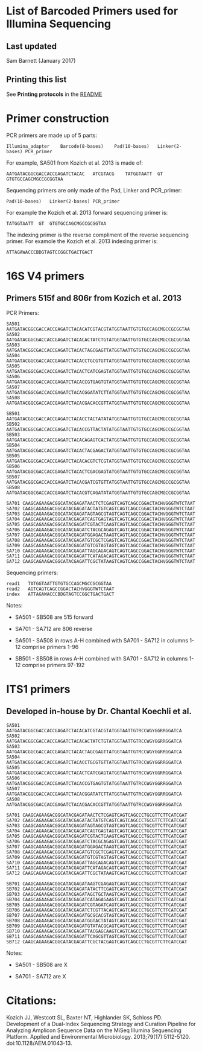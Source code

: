 List of Barcoded Primers used for Illumina Sequencing
=================================

## Last updated

Sam Barnett (January 2017)


## Printing this list

See **Printing protocols** in the [README](../README.md#printing-protocols-conversion-of-protocols-to-pdf)

# Primer construction

PCR primers are made up of 5 parts:

    Illumina_adapter    Barcode(8-bases)    Pad(10-bases)   Linker(2-bases) PCR_primer

For example, SA501 from Kozich et al. 2013 is made of:

    AATGATACGGCGACCACCGAGATCTACAC   ATCGTACG    TATGGTAATT  GT  GTGTGCCAGCMGCCGCGGTAA
    
Sequencing primers are only made of the Pad, Linker and PCR_primer:

    Pad(10-bases)   Linker(2-bases) PCR_primer
    
For example the Kozich et al. 2013 forward sequencing primer is:
    
    TATGGTAATT  GT  GTGTGCCAGCMGCCGCGGTAA
    
The indexing primer is the reverse compliment of the reverse sequencing primer.
For examole the Kozich et al. 2013 indexing primer is:

    ATTAGAWACCCBDGTAGTCCGGCTGACTGACT

# 16S V4 primers

## Primers 515f and 806r from Kozich et al. 2013

PCR Primers:

    SA501 AATGATACGGCGACCACCGAGATCTACACATCGTACGTATGGTAATTGTGTGCCAGCMGCCGCGGTAA
    SA502 AATGATACGGCGACCACCGAGATCTACACACTATCTGTATGGTAATTGTGTGCCAGCMGCCGCGGTAA 
    SA503 AATGATACGGCGACCACCGAGATCTACACTAGCGAGTTATGGTAATTGTGTGCCAGCMGCCGCGGTAA 
    SA504 AATGATACGGCGACCACCGAGATCTACACCTGCGTGTTATGGTAATTGTGTGCCAGCMGCCGCGGTAA 
    SA505 AATGATACGGCGACCACCGAGATCTACACTCATCGAGTATGGTAATTGTGTGCCAGCMGCCGCGGTAA 
    SA506 AATGATACGGCGACCACCGAGATCTACACCGTGAGTGTATGGTAATTGTGTGCCAGCMGCCGCGGTAA 
    SA507 AATGATACGGCGACCACCGAGATCTACACGGATATCTTATGGTAATTGTGTGCCAGCMGCCGCGGTAA 
    SA508 AATGATACGGCGACCACCGAGATCTACACGACACCGTTATGGTAATTGTGTGCCAGCMGCCGCGGTAA 
    
    SB501 AATGATACGGCGACCACCGAGATCTACACCTACTATATATGGTAATTGTGTGCCAGCMGCCGCGGTAA 
    SB502 AATGATACGGCGACCACCGAGATCTACACCGTTACTATATGGTAATTGTGTGCCAGCMGCCGCGGTAA 
    SB503 AATGATACGGCGACCACCGAGATCTACACAGAGTCACTATGGTAATTGTGTGCCAGCMGCCGCGGTAA 
    SB504 AATGATACGGCGACCACCGAGATCTACACTACGAGACTATGGTAATTGTGTGCCAGCMGCCGCGGTAA 
    SB505 AATGATACGGCGACCACCGAGATCTACACACGTCTCGTATGGTAATTGTGTGCCAGCMGCCGCGGTAA 
    SB506 AATGATACGGCGACCACCGAGATCTACACTCGACGAGTATGGTAATTGTGTGCCAGCMGCCGCGGTAA 
    SB507 AATGATACGGCGACCACCGAGATCTACACGATCGTGTTATGGTAATTGTGTGCCAGCMGCCGCGGTAA 
    SB508 AATGATACGGCGACCACCGAGATCTACACGTCAGATATATGGTAATTGTGTGCCAGCMGCCGCGGTAA
    
    SA701 CAAGCAGAAGACGGCATACGAGATAACTCTCGAGTCAGTCAGCCGGACTACHVGGGTWTCTAAT 
    SA702 CAAGCAGAAGACGGCATACGAGATACTATGTCAGTCAGTCAGCCGGACTACHVGGGTWTCTAAT 
    SA703 CAAGCAGAAGACGGCATACGAGATAGTAGCGTAGTCAGTCAGCCGGACTACHVGGGTWTCTAAT 
    SA704 CAAGCAGAAGACGGCATACGAGATCAGTGAGTAGTCAGTCAGCCGGACTACHVGGGTWTCTAAT 
    SA705 CAAGCAGAAGACGGCATACGAGATCGTACTCAAGTCAGTCAGCCGGACTACHVGGGTWTCTAAT 
    SA706 CAAGCAGAAGACGGCATACGAGATCTACGCAGAGTCAGTCAGCCGGACTACHVGGGTWTCTAAT 
    SA707 CAAGCAGAAGACGGCATACGAGATGGAGACTAAGTCAGTCAGCCGGACTACHVGGGTWTCTAAT 
    SA708 CAAGCAGAAGACGGCATACGAGATGTCGCTCGAGTCAGTCAGCCGGACTACHVGGGTWTCTAAT 
    SA709 CAAGCAGAAGACGGCATACGAGATGTCGTAGTAGTCAGTCAGCCGGACTACHVGGGTWTCTAAT 
    SA710 CAAGCAGAAGACGGCATACGAGATTAGCAGACAGTCAGTCAGCCGGACTACHVGGGTWTCTAAT 
    SA711 CAAGCAGAAGACGGCATACGAGATTCATAGACAGTCAGTCAGCCGGACTACHVGGGTWTCTAAT 
    SA712 CAAGCAGAAGACGGCATACGAGATTCGCTATAAGTCAGTCAGCCGGACTACHVGGGTWTCTAAT
    
Sequencing primers:

    read1   TATGGTAATTGTGTGCCAGCMGCCGCGGTAA
    read2   AGTCAGTCAGCCGGACTACHVGGGTWTCTAAT
    index   ATTAGAWACCCBDGTAGTCCGGCTGACTGACT

Notes:

*  SA501 - SB508 are 515 forward

*  SA701 - SA712 are 806 reverse

*  SA501 - SA508 in rows A-H combined with SA701 - SA712 in columns 1-12 comprise primers 1-96

*  SB501 - SB508 in rows A-H combined with SA701 - SA712 in columns 1-12 comprise primers 97-192

# ITS1 primers

## Developed in-house by Dr. Chantal Koechli et al.

    SA501 AATGATACGGCGACCACCGAGATCTACACATCGTACGTATGGTAATTGTRCCWGYGGRRGGATCA
    SA502 AATGATACGGCGACCACCGAGATCTACACACTATCTGTATGGTAATTGTRCCWGYGGRRGGATCA 
    SA503 AATGATACGGCGACCACCGAGATCTACACTAGCGAGTTATGGTAATTGTRCCWGYGGRRGGATCA 
    SA504 AATGATACGGCGACCACCGAGATCTACACCTGCGTGTTATGGTAATTGTRCCWGYGGRRGGATCA 
    SA505 AATGATACGGCGACCACCGAGATCTACACTCATCGAGTATGGTAATTGTRCCWGYGGRRGGATCA 
    SA506 AATGATACGGCGACCACCGAGATCTACACCGTGAGTGTATGGTAATTGTRCCWGYGGRRGGATCA 
    SA507 AATGATACGGCGACCACCGAGATCTACACGGATATCTTATGGTAATTGTRCCWGYGGRRGGATCA 
    SA508 AATGATACGGCGACCACCGAGATCTACACGACACCGTTATGGTAATTGTRCCWGYGGRRGGATCA 

    SA701 CAAGCAGAAGACGGCATACGAGATAACTCTCGAGTCAGTCAGCCCTGCGTTCTTCATCGAT 
    SA702 CAAGCAGAAGACGGCATACGAGATACTATGTCAGTCAGTCAGCCCTGCGTTCTTCATCGAT 
    SA703 CAAGCAGAAGACGGCATACGAGATAGTAGCGTAGTCAGTCAGCCCTGCGTTCTTCATCGAT 
    SA704 CAAGCAGAAGACGGCATACGAGATCAGTGAGTAGTCAGTCAGCCCTGCGTTCTTCATCGAT 
    SA705 CAAGCAGAAGACGGCATACGAGATCGTACTCAAGTCAGTCAGCCCTGCGTTCTTCATCGAT 
    SA706 CAAGCAGAAGACGGCATACGAGATCTACGCAGAGTCAGTCAGCCCTGCGTTCTTCATCGAT 
    SA707 CAAGCAGAAGACGGCATACGAGATGGAGACTAAGTCAGTCAGCCCTGCGTTCTTCATCGAT 
    SA708 CAAGCAGAAGACGGCATACGAGATGTCGCTCGAGTCAGTCAGCCCTGCGTTCTTCATCGAT 
    SA709 CAAGCAGAAGACGGCATACGAGATGTCGTAGTAGTCAGTCAGCCCTGCGTTCTTCATCGAT 
    SA710 CAAGCAGAAGACGGCATACGAGATTAGCAGACAGTCAGTCAGCCCTGCGTTCTTCATCGAT 
    SA711 CAAGCAGAAGACGGCATACGAGATTCATAGACAGTCAGTCAGCCCTGCGTTCTTCATCGAT 
    SA712 CAAGCAGAAGACGGCATACGAGATTCGCTATAAGTCAGTCAGCCCTGCGTTCTTCATCGAT

    SB701 CAAGCAGAAGACGGCATACGAGATAAGTCGAGAGTCAGTCAGCCCTGCGTTCTTCATCGAT 
    SB702 CAAGCAGAAGACGGCATACGAGATATACTTCGAGTCAGTCAGCCCTGCGTTCTTCATCGAT 
    SB703 CAAGCAGAAGACGGCATACGAGATAGCTGCTAAGTCAGTCAGCCCTGCGTTCTTCATCGAT 
    SB704 CAAGCAGAAGACGGCATACGAGATCATAGAGAAGTCAGTCAGCCCTGCGTTCTTCATCGAT 
    SB705 CAAGCAGAAGACGGCATACGAGATCGTAGATCAGTCAGTCAGCCCTGCGTTCTTCATCGAT 
    SB706 CAAGCAGAAGACGGCATACGAGATCTCGTTACAGTCAGTCAGCCCTGCGTTCTTCATCGAT 
    SB707 CAAGCAGAAGACGGCATACGAGATGCGCACGTAGTCAGTCAGCCCTGCGTTCTTCATCGAT 
    SB708 CAAGCAGAAGACGGCATACGAGATGGTACTATAGTCAGTCAGCCCTGCGTTCTTCATCGAT 
    SB709 CAAGCAGAAGACGGCATACGAGATGTATACGCAGTCAGTCAGCCCTGCGTTCTTCATCGAT 
    SB710 CAAGCAGAAGACGGCATACGAGATTACGAGCAAGTCAGTCAGCCCTGCGTTCTTCATCGAT 
    SB711 CAAGCAGAAGACGGCATACGAGATTCAGCGTTAGTCAGTCAGCCCTGCGTTCTTCATCGAT 
    SB712 CAAGCAGAAGACGGCATACGAGATTCGCTACGAGTCAGTCAGCCCTGCGTTCTTCATCGAT

Notes:

*  SA501 - SB508 are X

*  SA701 - SA712 are X

# Citations:

Kozich JJ, Westcott SL, Baxter NT, Highlander SK, Schloss PD. Development of a Dual-Index Sequencing Strategy and Curation Pipeline for Analyzing Amplicon Sequence Data on the MiSeq Illumina Sequencing Platform. Applied and Environmental Microbiology. 2013;79(17):5112-5120. doi:10.1128/AEM.01043-13.
